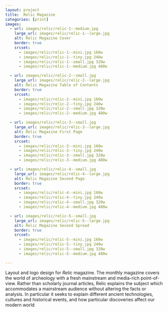 ```yaml
---
layout: project
title:  Relic Magazine
categories: [print]
images:
  - url: images/relic/relic-1--medium.jpg
    large_url: images/relic/relic-1--large.jpg
    alt: Relic Magazine Cover
    border: true
    srcset:
      - images/relic/relic-1--mini.jpg 160w
      - images/relic/relic-1--tiny.jpg 240w
      - images/relic/relic-1--small.jpg 320w
      - images/relic/relic-1--medium.jpg 480w

  - url: images/relic/relic-2--small.jpg
    large_url: images/relic/relic-2--large.jpg
    alt: Relic Magazine Table of Contents
    border: true
    srcset:
      - images/relic/relic-2--mini.jpg 160w
      - images/relic/relic-2--tiny.jpg 240w
      - images/relic/relic-2--small.jpg 320w
      - images/relic/relic-2--medium.jpg 480w

  - url: images/relic/relic-3--small.jpg
    large_url: images/relic/relic-3--large.jpg
    alt: Relic Magazine First Page
    border: true
    srcset:
      - images/relic/relic-3--mini.jpg 160w
      - images/relic/relic-3--tiny.jpg 240w
      - images/relic/relic-3--small.jpg 320w
      - images/relic/relic-3--medium.jpg 480w

  - url: images/relic/relic-4--small.jpg
    large_url: images/relic/relic-4--large.jpg
    alt: Relic Magazine Second Page
    border: true
    srcset:
      - images/relic/relic-4--mini.jpg 160w
      - images/relic/relic-4--tiny.jpg 240w
      - images/relic/relic-4--small.jpg 320w
      - images/relic/relic-4--medium.jpg 480w

  - url: images/relic/relic-5--small.jpg
    large_url: images/relic/relic-5--large.jpg
    alt: Relic Magazine Second Spread
    border: true
    srcset:
      - images/relic/relic-5--mini.jpg 160w
      - images/relic/relic-5--tiny.jpg 240w
      - images/relic/relic-5--small.jpg 320w
      - images/relic/relic-5--medium.jpg 480w

---
```


Layout and logo design for _Relic_ magazine. The monthly magazine covers the world of archeology with a fresh mainstream and media-rich point-of-view. Rather than scholarly journal articles, Relic explains the subject which accommodates a mainstream audience without altering the facts or analysis. In particular it seeks to explain different ancient technologies, cultures and historical events, and how particular discoveries affect our modern world

